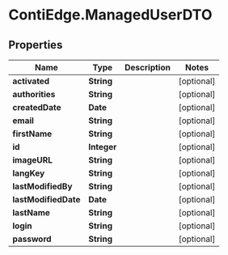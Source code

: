 # ContiEdge.ManagedUserDTO

## Properties
Name | Type | Description | Notes
------------ | ------------- | ------------- | -------------
**activated** | **String** |  | [optional] 
**authorities** | **String** |  | [optional] 
**createdDate** | **Date** |  | [optional] 
**email** | **String** |  | [optional] 
**firstName** | **String** |  | [optional] 
**id** | **Integer** |  | [optional] 
**imageURL** | **String** |  | [optional] 
**langKey** | **String** |  | [optional] 
**lastModifiedBy** | **String** |  | [optional] 
**lastModifiedDate** | **Date** |  | [optional] 
**lastName** | **String** |  | [optional] 
**login** | **String** |  | [optional] 
**password** | **String** |  | [optional] 


